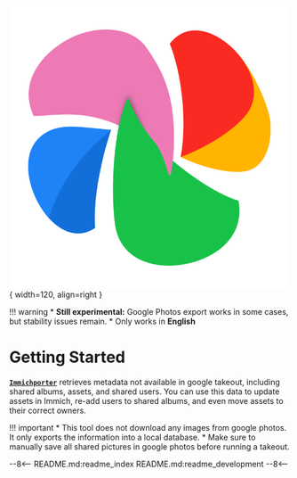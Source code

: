 
![Immichporter logo](assets/logo.png){ width=120, align=right }

!!! warning
    * **Still experimental:** Google Photos export works in some cases, but stability issues remain.
    * Only works in **English**

# Getting Started

**[`Immichporter`](https://github.com/burgdev/immichporter)** retrieves metadata not available in google takeout, including shared albums, assets, and shared users. You can use this data to update assets in Immich, re-add users to shared albums, and even move assets to their correct owners.

!!! important
    * This tool does not download any images from google photos. It only exports the information into a local database.
    * Make sure to manually save all shared pictures in google photos before running a takeout.


--8<--
README.md:readme_index
README.md:readme_development
--8<--
